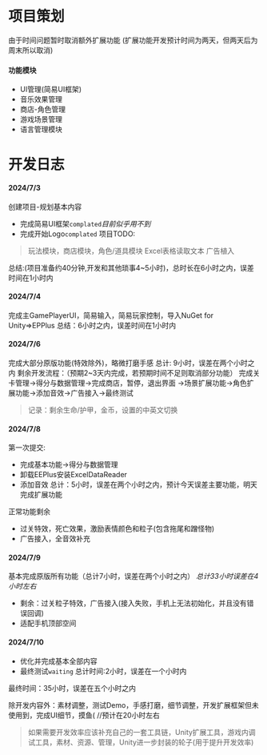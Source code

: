# 项目策划
由于时间问题暂时取消额外扩展功能
(扩展功能开发预计时间为两天，但两天后为周末所以取消)

#### 功能模块
+ UI管理(简易UI框架)
+ 音乐效果管理
+ 商店-角色管理
+ 游戏场景管理
+ 语言管理模块

# 开发日志
#### 2024/7/3
创建项目-规划基本内容
+ 完成简易UI框架`complated`*目前似乎用不到*
+ 完成开始Logo`complated`
项目TODO:
>玩法模块，商店模块，角色/道具模块
>Excel表格读取文本
>广告植入

总结:(项目准备约40分钟,开发和其他琐事4~5小时)，总时长在6小时之内，误差时间在1小时内
#### 2024/7/4
完成主GamePlayerUI，简易输入，简易玩家控制，导入NuGet for Unity=>EPPlus
总结：6小时之内，误差时间在1小时内

#### 2024/7/6
完成大部分原版功能(特效除外)，略微打磨手感
总计: 9小时，误差在两个小时之内
剩余开发流程：（预期2~3天内完成，若预期时间不足则取消部分功能）
完成关卡管理->得分与数据管理->完成商店，暂停，退出界面
->场景扩展功能->角色扩展功能->添加音效->广告接入->最终测试
>记录：剩余生命/护甲，金币，设置的中英文切换

#### 2024/7/8
第一次提交:
+ 完成基本功能->得分与数据管理
+ 卸载EEPlus安装ExcelDataReader
+ 添加音效
总计：5小时，误差在两个小时之内，预计今天误差主要功能，明天完成扩展功能

正常功能剩余
+ 过关特效，死亡效果，激励表情颜色和粒子(包含拖尾和蹭怪物)
+ 广告接入，全音效补充

#### 2024/7/9
基本完成原版所有功能（总计7小时，误差在两个小时之内）
*总计33小时误差在4小时左右*
+ 剩余：过关粒子特效，广告接入(接入失败，手机上无法初始化，并且没有错误回调)
+ 适配手机顶部空间

#### 2024/7/10
+ 优化并完成基本全部内容
+ 最终测试`waiting`
总计时间:2小时，误差在一个小时内

最终时间：35小时，误差在五个小时之内

除开发内容外：素材调整，测试Demo，手感打磨，细节调整，开发扩展框架但未使用到，完成UI细节，摸鱼(	//预计在20小时左右
> 如果需要开发效率应该补充自己的一套工具链，Unity扩展工具，游戏内调试工具，素材、资源、管理，Unity进一步封装的轮子(用于提升开发效率)